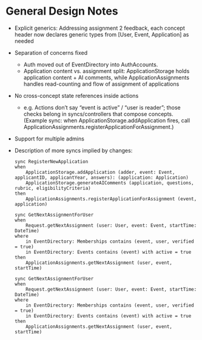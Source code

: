 # General Design Notes

- Explicit generics: Addressing assignment 2 feedback, each concept header now declares generic types from [User, Event, Application] as needed
- Separation of concerns fixed
  - Auth moved out of EventDirectory into AuthAccounts.
  - Application content vs. assignment split: ApplicationStorage holds application content + AI comments, while ApplicationAssignments handles read-counting and flow of assignment of applications
- No cross-concept state references inside actions
  - e.g. Actions don’t say “event is active” / “user is reader”; those checks belong in syncs/controllers that compose concepts. (Example sync: when ApplicationStorage.addApplication fires, call ApplicationAssignments.registerApplicationForAssignment.)
- Support for multiple admins
- Description of more syncs implied by changes:
  ```
  sync RegisterNewApplication
  when
      ApplicationStorage.addApplication (adder, event: Event, applicantID, applicantYear, answers): (application: Application)
      ApplicationStorage.generateAIComments (application, questions, rubric, eligibilityCriteria)
  then
      ApplicationAssignments.registerApplicationForAssignment (event, application)
  ```

  ```
  sync GetNextAssignmentForUser
  when
      Request.getNextAssignment (user: User, event: Event, startTime: DateTime)
  where
      in EventDirectory: Memberships contains (event, user, verified = true)
      in EventDirectory: Events contains (event) with active = true
  then
      ApplicationAssignments.getNextAssignment (user, event, startTime)
  ```

  ```
  sync GetNextAssignmentForUser
  when
      Request.getNextAssignment (user: User, event: Event, startTime: DateTime)
  where
      in EventDirectory: Memberships contains (event, user, verified = true)
      in EventDirectory: Events contains (event) with active = true
  then
      ApplicationAssignments.getNextAssignment (user, event, startTime)
  ```
